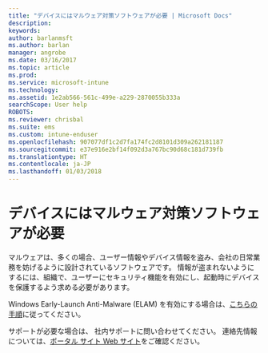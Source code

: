```yaml
---
title: "デバイスにはマルウェア対策ソフトウェアが必要 | Microsoft Docs"
description: 
keywords: 
author: barlanmsft
ms.author: barlan
manager: angrobe
ms.date: 03/16/2017
ms.topic: article
ms.prod: 
ms.service: microsoft-intune
ms.technology: 
ms.assetid: 1e2ab566-561c-499e-a229-2870055b333a
searchScope: User help
ROBOTS: 
ms.reviewer: chrisbal
ms.suite: ems
ms.custom: intune-enduser
ms.openlocfilehash: 907077df1c2d7fa174fc2d8101d309a262181187
ms.sourcegitcommit: e37e916e2bf14f092d3a767bc90d68c181d739fb
ms.translationtype: HT
ms.contentlocale: ja-JP
ms.lasthandoff: 01/03/2018
---
```

# <a name="your-device-needs-antimalware-software"></a>デバイスにはマルウェア対策ソフトウェアが必要

マルウェアは、多くの場合、ユーザー情報やデバイス情報を盗み、会社の日常業務を妨げるように設計されているソフトウェアです。 情報が盗まれないようにするには、組織で、ユーザーにセキュリティ機能を有効にし、起動時にデバイスを保護するよう求める必要があります。

Windows Early-Launch Anti-Malware (ELAM) を有効にする場合は、[こちらの手順](https://gallery.technet.microsoft.com/How-to-turn-on-Early-84552ec5)に従ってください。

サポートが必要な場合は、 社内サポートに問い合わせてください。 連絡先情報については、[ポータル サイト Web サイト](https://portal.manage.microsoft.com#HelpDeskDialog)をご確認ください。
